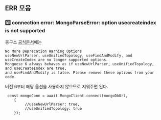 ## ERR 모음
### 1️⃣ connection error: MongoParseError: option usecreateindex is not supported

몽구스 <a href="https://mongodb.github.io/node-mongodb-native/3.3/reference/unified-topology/">공식문서</a>에는
```
No More Deprecation Warning Options
useNewUrlParser, useUnifiedTopology, useFindAndModify, and useCreateIndex are no longer supported options.
Mongoose 6 always behaves as if useNewUrlParser, useUnifiedTopology, and useCreateIndex are true,
and useFindAndModify is false. Please remove these options from your code.
```
버전 6부터 해당 옵션을 사용하지 않으므로 지워주면 된다.
```
 const mongoConn = await MongoClient.connect(mongoDbUrl,
    {
         //useeNewUrlParser: true,
         //useUnifiedTopology: true
    });

```

